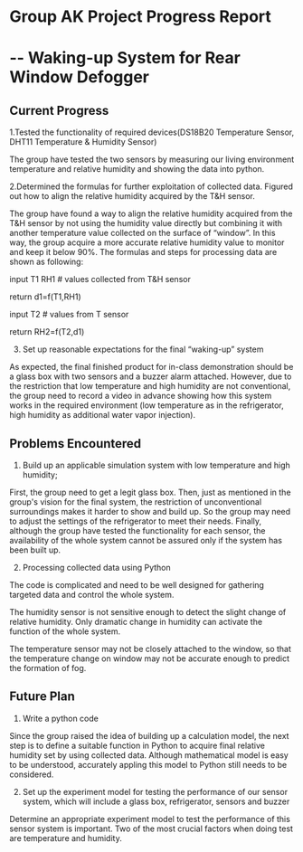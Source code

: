 #                                                 Group AK Project Progress Report 
#                                                                         -- Waking-up System for Rear Window Defogger

## Current Progress


1.Tested the functionality of required devices(DS18B20 Temperature Sensor, DHT11 Temperature & Humidity Sensor)

The group have tested the two sensors by measuring our living environment temperature and relative humidity and showing the data into python.


2.Determined the formulas for further exploitation of collected data. Figured out how to align the relative humidity acquired by the T&H sensor. 

The group have found a way to align the relative humidity acquired from the T&H sensor by not using the humidity value directly but combining it with another temperature value collected on the surface of “window”. In this way, the group acquire a more accurate relative humidity value to monitor and keep it below 90%. The formulas and steps for processing data are shown as following:

input T1 RH1  # values collected from T&H sensor

return d1=f(T1,RH1)  

input T2   # values from T sensor

return RH2=f(T2,d1)

3. Set up reasonable expectations for the final “waking-up” system

As expected, the final finished product for in-class demonstration should be a glass box with two sensors and a buzzer alarm attached. However, due to the restriction that low temperature and high humidity are not conventional, the group need to record a video in advance showing how this system works in the required environment (low temperature as in the refrigerator, high humidity as additional water vapor injection). 

## Problems Encountered

1. Build up an applicable simulation system with low temperature and high humidity;

First, the group need to get a legit glass box. Then, just as mentioned in the group's vision for the final system, the restriction of unconventional surroundings makes it harder to show and build up. So the group may need to adjust the settings of the refrigerator to meet their needs. Finally, although the group have tested the functionality for each sensor, the availability of the whole system cannot be assured only if the system has been built up. 
 
2. Processing collected data using Python

The code is complicated and need to be well designed for gathering targeted data and control the whole system. 

The humidity sensor is not sensitive enough to detect the slight change of relative humidity. Only dramatic change in humidity can activate the function of the whole system. 

The temperature sensor may not be closely attached to the window, so that the temperature change on window may not be accurate enough to predict the formation of fog. 

## Future Plan

1. Write a python code 

Since the group raised the idea of building up a calculation model, the next step is to define a suitable function in Python to acquire final relative humidity set by using collected data. Although mathematical model is easy to be understood, accurately appling this model to Python still needs to be considered.

2. Set up the experiment model for testing the performance of our sensor system, which will include a glass box, refrigerator, sensors and buzzer

Determine an appropriate experiment model to test the performance of this sensor system is important. Two of the most crucial factors when doing test are temperature and humidity. 
